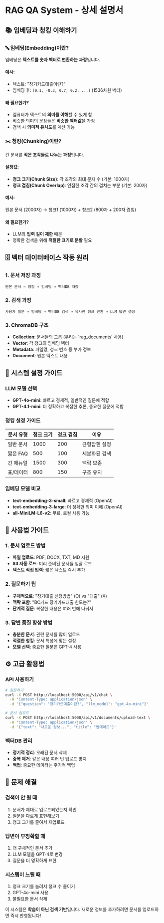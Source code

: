# RAG QA System - 상세 설명서

## 📚 임베딩과 청킹 이해하기

### 🔤 임베딩(Embedding)이란?
임베딩은 **텍스트를 숫자 벡터로 변환하는 과정**입니다.

#### 예시:
- 텍스트: "장기카드대출이란?"
- 임베딩 후: `[0.1, -0.3, 0.7, 0.2, ...]` (1536차원 벡터)

#### 왜 필요한가?
- 컴퓨터가 텍스트의 **의미를 이해**할 수 있게 함
- 비슷한 의미의 문장들은 **비슷한 벡터값**을 가짐
- 검색 시 **의미적 유사도**를 계산 가능

### ✂️ 청킹(Chunking)이란?
긴 문서를 **작은 조각들로 나누는 과정**입니다.

#### 설정값:
- **청크 크기(Chunk Size)**: 각 조각의 최대 문자 수 (기본: 1000자)
- **청크 겹침(Chunk Overlap)**: 인접한 조각 간의 겹치는 부분 (기본: 200자)

#### 예시:
원본 문서 (2000자) → 청크1 (1000자) + 청크2 (800자 + 200자 겹침)

#### 왜 필요한가?
- LLM의 **입력 길이 제한** 때문
- 정확한 검색을 위해 **적절한 크기로 분할** 필요

## 🗄️ 벡터 데이터베이스 작동 원리

### 1. 문서 저장 과정
```
원본 문서 → 청킹 → 임베딩 → 벡터DB 저장
```

### 2. 검색 과정
```
사용자 질문 → 임베딩 → 벡터DB 검색 → 유사한 청크 반환 → LLM 답변 생성
```

### 3. ChromaDB 구조
- **Collection**: 문서들의 그룹 (우리는 'rag_documents' 사용)
- **Vector**: 각 청크의 임베딩 벡터
- **Metadata**: 파일명, 청크 번호 등 부가 정보
- **Document**: 원본 텍스트 내용

## 🔧 시스템 설정 가이드

### LLM 모델 선택
- **GPT-4o-mini**: 빠르고 경제적, 일반적인 질문에 적합
- **GPT-4.1-mini**: 더 정확하고 복잡한 추론, 중요한 질문에 적합

### 청킹 설정 가이드
| 문서 유형 | 청크 크기 | 청크 겹침 | 이유 |
|---------|---------|---------|-----|
| 일반 문서 | 1000 | 200 | 균형잡힌 설정 |
| 짧은 FAQ | 500 | 100 | 세분화된 검색 |
| 긴 매뉴얼 | 1500 | 300 | 맥락 보존 |
| 표/데이터 | 800 | 150 | 구조 유지 |

### 임베딩 모델 비교
- **text-embedding-3-small**: 빠르고 경제적 (OpenAI)
- **text-embedding-3-large**: 더 정확한 의미 이해 (OpenAI)
- **all-MiniLM-L6-v2**: 무료, 로컬 사용 가능

## 🎯 사용법 가이드

### 1. 문서 업로드 방법
- **파일 업로드**: PDF, DOCX, TXT, MD 지원
- **S3 자동 로드**: 미리 준비된 문서들 일괄 로드
- **텍스트 직접 입력**: 짧은 텍스트 즉시 추가

### 2. 질문하기 팁
- **구체적으로**: "장기대출 신청방법" (O) vs "대출" (X)
- **맥락 포함**: "BC카드 장기카드대출 한도는?" 
- **단계적 질문**: 복잡한 내용은 여러 번에 나눠서

### 3. 답변 품질 향상 방법
- **충분한 문서**: 관련 문서를 많이 업로드
- **적절한 청킹**: 문서 특성에 맞는 설정
- **모델 선택**: 중요한 질문은 GPT-4 사용

## ⚙️ 고급 활용법

### API 사용하기
```bash
# 질문하기
curl -X POST http://localhost:5000/api/v1/chat \
  -H "Content-Type: application/json" \
  -d '{"question": "장기카드대출이란?", "llm_model": "gpt-4o-mini"}'

# 문서 업로드
curl -X POST http://localhost:5000/api/v1/documents/upload-text \
  -H "Content-Type: application/json" \
  -d '{"text": "새로운 정보...", "title": "업데이트"}'
```

### 벡터DB 관리
- **정기적 정리**: 오래된 문서 삭제
- **중복 제거**: 같은 내용 여러 번 업로드 방지  
- **백업**: 중요한 데이터는 주기적 백업

## 🚨 문제 해결

### 검색이 안 될 때
1. 문서가 제대로 업로드되었는지 확인
2. 질문을 다르게 표현해보기
3. 청크 크기를 줄여서 재업로드

### 답변이 부정확할 때
1. 더 구체적인 문서 추가
2. LLM 모델을 GPT-4로 변경
3. 질문을 더 명확하게 표현

### 시스템이 느릴 때
1. 청크 크기를 늘려서 청크 수 줄이기
2. GPT-4o-mini 사용
3. 불필요한 문서 삭제

이 시스템은 **학습이 아닌 검색 기반**입니다. 새로운 정보를 추가하려면 문서를 업로드하면 즉시 반영됩니다!